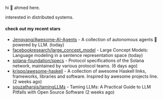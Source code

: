 hi 👋 ahmed here.

interested in distributed systems.

#### check out my recent stars

- [Jenqyang/Awesome-AI-Agents](https://github.com/Jenqyang/Awesome-AI-Agents) - A collection of autonomous agents 🤖️ powered by LLM. (today)
- [facebookresearch/large_concept_model](https://github.com/facebookresearch/large_concept_model) - Large Concept Models: Language modeling in a sentence representation space (today)
- [solana-foundation/specs](https://github.com/solana-foundation/specs) - Protocol specifications of the Solana network, maintained by various protocol teams. (6 days ago)
- [krispo/awesome-haskell](https://github.com/krispo/awesome-haskell) - A collection of awesome Haskell links, frameworks, libraries and software. Inspired by awesome projects line. (2 weeks ago)
- [souzatharsis/tamingLLMs](https://github.com/souzatharsis/tamingLLMs) - Taming LLMs: A Practical Guide to LLM Pitfalls with Open Source Software (2 weeks ago)

